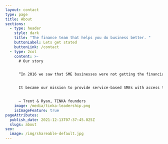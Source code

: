 ```yaml
---
layout: contact
type: page
title: About
sections:
  - type: header
    style: dark
    title: "The finance team that helps you do business better. "
    buttonLabel: Lets get stated
    buttonLink: /contact
  - type: 2col
    content: >-
      # Our story


      “In 2016 we saw that SME businesses were not getting the financial management and advice they deserved to grow their business. We met with countless digital, tech and professional services companies that weren’t quite ready for a full-time accounting team but still needed highly experienced accountants and advisors to guide them to greater success. 


      It became our mission to provide service-based SMEs with access to the financial processes, reporting and advisory support they deserve. Today we are proud to lead a team of talented advisors who support businesses across Australia to grow and prosper.” 


      – Trent & Ryan, TINKA founders
    image: /media/tinka-leadership.png
    isImageFeature: true
pageAttributes:
  publish_date: 2021-12-13T07:37:45.025Z
  slugs: about
seo:
  image: /img/shareable-default.jpg
---
```

